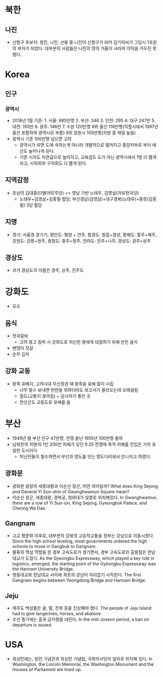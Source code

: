 # 북한
## 나진
* 신항구 후보지: 청진, 나진, 선봉 중  나진이 신항구가 되어 김기덕씨가 그당시 1조원의 부자가 되었다. 대부분의 사람들은 나진의 땅의 거품이 사라져 이익을 거두진 못했다.

# Korea
## 인구
### 광역시
* 2018년 1월 기준: 1. 서울: 985만명 2. 부산: 346 3. 인천: 295 4: 대구 247만 5. 대전: 150만 6. 광주: 146만 7. 수원 120만명 8위 울산 116만명(직할시에서 1997년 울산 포함하여 광역시로 부름) 9위 창원시 105만명(지방 중 제일 높음)
* 광역시 기준 100만명 넘으면 고려
	* 광역시가 되면 도에 속하는게 아니라 개별적으로 떨어지고 중앙저부로 부터 예산도 늘어나게 된다.
	* 기존 시자도 차관급으로 높아지고, 교육감도 도가 아닌 광역시에서 1명 더 뽑게 되고, 시의외와 구의회도 더 뽑게 된다.


## 지역감정
* 호남의 김대중(더불어민주당) <> 영남 기반 노태우, 김영삼(자유한국당)
	* 노태우+김영삼+김종필 합당; 부산경남(김영삼)+대구경북(노태우)+충청(김종필) 3당 합당 

## 지명
* 경기: 서울경 경기기; 평안도: 평양 + 안주, 함경도: 함흥+경성, 황해도: 황주+해주, 강원도: 강릉+원주, 충청도: 충주+청주, 전라도: 전주+나주, 경상도: 경주+상주

## 경상도
* 과거 경상도의 이름은 경주, 상주, 진주도

# 강화도
* 모오

## 음식
* 젓국갈비
	* 고려 몽고 침략 시 강화도로 피신한 왕에게 대접하기 위해 만든 음식
* 밴댕이 젓갈
* 순무 김치

## 강화 교동
* 왕족 유배지; 고려시대 무신정권 때 왕족을 유배 많이 시킴
	* 너무 멀ㄹ 보내면 반란을 꾀하더라도 보고서가 올라오는데 오래걸림
	* 절도(교통이 끊어짐) + 감시하기 좋은 곳
	* 연산군도 교동도로 유배를 옴

# 부산
* 1949년 말 부산 인구 47만명, 전쟁 끝난 1955년 100만명 돌파 
* 남북한의 10분의 1인 200만 피해가 있던 6.25 전쟁때 폭격 피해를 안입은 거의 유일한 도시이다
	* 피난민들이 철수하면서 부산과 영도를 잇는 영도다리에서 만나자고 하였다. 

## 광화문
* 광화문 광장의 세종대왕과 이순신 장군, 어떤 의미일까? What does King Sejong and General Yi Sun-shin of Gwanghwamun Square mean?
* 이순신 장군, 세종대왕, 경복궁, 청와대가 일렬로 위치해있다. In Gwanghwamun, there are a row of Yi Sun-sin, King Sejong, Gyeongbok Palace, and Cheong Wa Dae.

## Gangnam
* 고교 평준화 이후로, 대부분의 강북의 고등학교들을 정부는 강남으로 이동시켰다. Since the high school leveling, most governments ordered the high schools to move in Gangbuk to Gangnam.
* 물류의 핵심 역할을 한 경부 고속도로가 생기면서, 경부 고속도로의 출발점은 한남대교가 도었다.
  As the Gyeongbu Expressway, which played a key role in logistics, emerged, the starting point of the Gyeongbu Expressway was the Hannam University Bridge.
* 영동대교와 한남대교 사이에 최초의 강남이 자리잡기 시작한다. The first Gangnam begins between Yeongdong Bridge and Hannam Bridge.

## Jeju
* 제주도 백성들은 귤, 말, 전복 등을 진상해야 했다. The people of Jeju Island had to give tangerines, horses, and abalone.
* 조선 중기에는 출국 금지령을 내린다. In the mid-Joseon period, a ban on departure is issued.

# USA
* 워싱턴에는, 링컨 기념관과 워싱턴 기념탑, 국회의사당이 일자로 위치해 있다. In Washington, the Lincoln Memorial, the Washington Monument and the Houses of Parliament are lined up.
